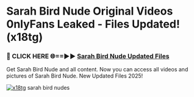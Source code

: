 # Sarah Bird Nude Original Videos 0nlyFans Leaked - Files Updated! (x18tg)

<h3>🔴 CLICK HERE 🌐==►► <a href="https://tinyurl.com/yc6ubb5a" rel="nofollow">Sarah Bird Nude Updated Files</a></h3>

Get Sarah Bird Nude and all content. Now you can access all videos and pictures of Sarah Bird Nude. New Updated Files 2025!

[![x18tg](https://i.imgur.com/7eu0CRL.gif)](https://tinyurl.com/yc6ubb5a)
sarah bird nudes